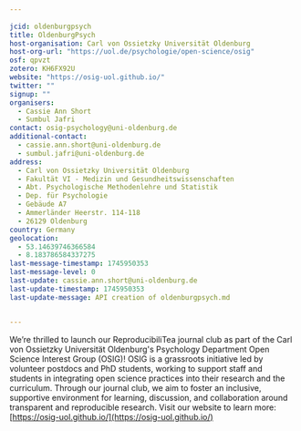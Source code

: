 ```yaml
---
    
jcid: oldenburgpsych
title: OldenburgPsych
host-organisation: Carl von Ossietzky Universität Oldenburg
host-org-url: "https://uol.de/psychologie/open-science/osig"
osf: qpvzt
zotero: KH6FX92U
website: "https://osig-uol.github.io/"
twitter: ""
signup: ""
organisers:
  - Cassie Ann Short
  - Sumbul Jafri
contact: osig-psychology@uni-oldenburg.de
additional-contact:
  - cassie.ann.short@uni-oldenburg.de
  - sumbul.jafri@uni-oldenburg.de
address:
  - Carl von Ossietzky Universität Oldenburg
  - Fakultät VI - Medizin und Gesundheitswissenschaften
  - Abt. Psychologische Methodenlehre und Statistik
  - Dep. für Psychologie
  - Gebäude A7
  - Ammerländer Heerstr. 114-118
  - 26129 Oldenburg
country: Germany
geolocation:
  - 53.14639746366584
  - 8.183786584337275
last-message-timestamp: 1745950353
last-message-level: 0
last-update: cassie.ann.short@uni-oldenburg.de
last-update-timestamp: 1745950353
last-update-message: API creation of oldenburgpsych.md


---
```


We’re thrilled to launch our ReproducibiliTea journal club as part of the Carl von Ossietzky Universität Oldenburg's Psychology Department Open Science Interest Group (OSIG)! OSIG is a grassroots initiative led by volunteer postdocs and PhD students, working to support staff and students in integrating open science practices into their research and the curriculum. Through our journal club, we aim to foster an inclusive, supportive environment for learning, discussion, and collaboration around transparent and reproducible research.
Visit our website to learn more: [https://osig-uol.github.io/](https://osig-uol.github.io/)



